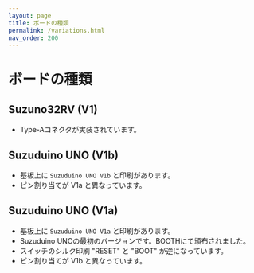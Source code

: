 ```yaml
---
layout: page
title: ボードの種類
permalink: /variations.html
nav_order: 200
---
```



# ボードの種類

## Suzuno32RV (V1)

 - Type-Aコネクタが実装されています。


## Suzuduino UNO (V1b)

 - 基板上に `Suzuduino UNO V1b` と印刷があります。
 - ピン割り当てが V1a と異なっています。


## Suzuduino UNO (V1a)

- 基板上に `Suzuduino UNO V1a` と印刷があります。
- Suzuduino UNOの最初のバージョンです。BOOTHにて頒布されました。
- スイッチのシルク印刷 "RESET" と "BOOT" が逆になっています。
- ピン割り当てが V1b と異なっています。
